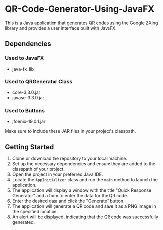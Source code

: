 # QR-Code-Generator-Using-JavaFX
This is a Java application that generates QR codes using the Google ZXing library and provides a user interface built with JavaFX.

## Dependencies

### Used to JavaFX
- java-fx_lib

### Used to QRGenerator Class
- core-3.3.0.jar
- javase-3.3.0.jar

### Used to Buttons
- jfoenix-19.0.1.jar

Make sure to include these JAR files in your project's classpath.

## Getting Started

1. Clone or download the repository to your local machine.
2. Set up the necessary dependencies and ensure they are added to the classpath of your project.
3. Open the project in your preferred Java IDE.
4. Locate the `AppInitializer` class and run the `main` method to launch the application.
5. The application will display a window with the title "Quick Response Generator" and a form to enter the data for the QR code.
6. Enter the desired data and click the "Generate" button.
7. The application will generate a QR code and save it as a PNG image in the specified location.
8. An alert will be displayed, indicating that the QR code was successfully generated.

